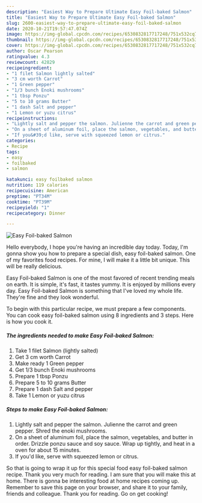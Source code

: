 ```yaml
---
description: "Easiest Way to Prepare Ultimate Easy Foil-baked Salmon"
title: "Easiest Way to Prepare Ultimate Easy Foil-baked Salmon"
slug: 2600-easiest-way-to-prepare-ultimate-easy-foil-baked-salmon
date: 2020-10-21T19:57:47.074Z
image: https://img-global.cpcdn.com/recipes/6530832817717248/751x532cq70/easy-foil-baked-salmon-recipe-main-photo.jpg
thumbnail: https://img-global.cpcdn.com/recipes/6530832817717248/751x532cq70/easy-foil-baked-salmon-recipe-main-photo.jpg
cover: https://img-global.cpcdn.com/recipes/6530832817717248/751x532cq70/easy-foil-baked-salmon-recipe-main-photo.jpg
author: Oscar Pearson
ratingvalue: 4.3
reviewcount: 42829
recipeingredient:
- "1 filet Salmon lightly salted"
- "3 cm worth Carrot"
- "1 Green pepper"
- "1/3 bunch Enoki mushrooms"
- "1 tbsp Ponzu"
- "5 to 10 grams Butter"
- "1 dash Salt and pepper"
- "1 Lemon or yuzu citrus"
recipeinstructions:
- "Lightly salt and pepper the salmon. Julienne the carrot and green pepper. Shred the enoki mushrooms."
- "On a sheet of aluminum foil, place the salmon, vegetables, and butter in order. Drizzle ponzu sauce and soy sauce. Wrap up tightly, and heat in a oven for about 15 minutes."
- "If you&#39;d like, serve with squeezed lemon or citrus."
categories:
- Recipe
tags:
- easy
- foilbaked
- salmon

katakunci: easy foilbaked salmon 
nutrition: 119 calories
recipecuisine: American
preptime: "PT34M"
cooktime: "PT39M"
recipeyield: "1"
recipecategory: Dinner

---
```



![Easy Foil-baked Salmon](https://img-global.cpcdn.com/recipes/6530832817717248/751x532cq70/easy-foil-baked-salmon-recipe-main-photo.jpg)

Hello everybody, I hope you're having an incredible day today. Today, I'm gonna show you how to prepare a special dish, easy foil-baked salmon. One of my favorites food recipes. For mine, I will make it a little bit unique. This will be really delicious.



Easy Foil-baked Salmon is one of the most favored of recent trending meals on earth. It is simple, it's fast, it tastes yummy. It is enjoyed by millions every day. Easy Foil-baked Salmon is something that I've loved my whole life. They're fine and they look wonderful.


To begin with this particular recipe, we must prepare a few components. You can cook easy foil-baked salmon using 8 ingredients and 3 steps. Here is how you cook it.

<!--inarticleads1-->

##### The ingredients needed to make Easy Foil-baked Salmon:

1. Take 1 filet Salmon (lightly salted)
1. Get 3 cm worth Carrot
1. Make ready 1 Green pepper
1. Get 1/3 bunch Enoki mushrooms
1. Prepare 1 tbsp Ponzu
1. Prepare 5 to 10 grams Butter
1. Prepare 1 dash Salt and pepper
1. Take 1 Lemon or yuzu citrus




<!--inarticleads2-->

##### Steps to make Easy Foil-baked Salmon:

1. Lightly salt and pepper the salmon. Julienne the carrot and green pepper. Shred the enoki mushrooms.
1. On a sheet of aluminum foil, place the salmon, vegetables, and butter in order. Drizzle ponzu sauce and soy sauce. Wrap up tightly, and heat in a oven for about 15 minutes.
1. If you&#39;d like, serve with squeezed lemon or citrus.




So that is going to wrap it up for this special food easy foil-baked salmon recipe. Thank you very much for reading. I am sure that you will make this at home. There is gonna be interesting food at home recipes coming up. Remember to save this page on your browser, and share it to your family, friends and colleague. Thank you for reading. Go on get cooking!
